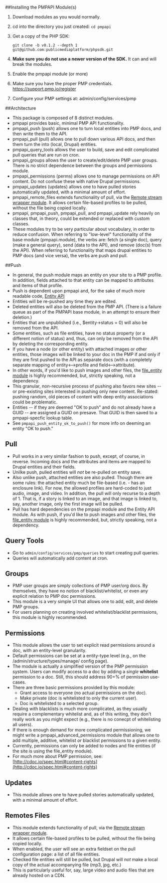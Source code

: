 ##Installing the PMPAPI Module(s)
1. Download modules as you would normally.
2. cd into the directory you just created: `cd pmpapi`
3. Get a copy of the PHP SDK:

    `git clone -b v0.1.2 --depth 1 git@github.com:publicmediaplatform/phpsdk.git`
    
4. **Make sure you do not use a newer version of the SDK.** It can and will break the modules.
5. Enable the pmpapi module (or more)
6. Make sure you have the proper PMP credentials. https://support.pmp.io/register
7. Configure your PMP settings at: admin/config/services/pmp

##Architecture
- This package is composed of 8 distinct modules.
- pmpapi provides basic, minimal PMP API functionality.
- pmpapi_push (push) allows one to turn local entities into PMP docs, and then write them to the API.
- pmpapi_pull (pull) allows one to pull down various API docs, and then them turn the into (local, Drupal) entities.
- pmpapi_query_tools allows the user to build, save and edit complicated pull queries that are run on cron.
- pmpapi_groups allows the user to create/edit/delete PMP user groups. There is no strict dependence between the groups and permissions module.
- pmpapi_permissions (perms) allows one to manage permissions on API content. Do not confuse these with native Drupal permissions.
- pmpapi_updates (updates) allows one to have pulled stories automatically updated, with a minimal amount of effort.
- pmpapi_remote_files extends functionality of pull, via the [Remote stream wrapper module](https://drupal.org/project/remote_stream_wrapper). It allows certain file-based profiles to be pulled, without the file being copied locally.
- pmpapi, pmpapi_push, pmpapi_pull, and pmpapi_update rely heavily on classes that, in theory, could be extended or replaced with custom classes.
- These modules try to be very particular about vocabulary, in order to reduce confusion. When referring to "low-level" functionality of the base module (pmpapi.module), the verbs are: fetch (a single doc), query (make a general query), send (data to the API), and remove (doc(s) from the API). When referring to functionality that maps drupal entities to PMP docs (and vice versa), the verbs are push and pull. 

##Push
- In general, the push module maps an entity on your site to a PMP profile. In addition, fields attached to that entity can be mapped to attributes and items of that profile.
- Push is dependent upon pmpapi and, for the sake of much more readable code, [Entity API](https://drupal.org/project/entity)
- Entities will be re-pushed any time they are edited.
- Deleted entities will also be deleted from the PMP API. (There is a failure queue as part of the PMPAPI base module, in an attempt to ensure their deletion.)
- Entities that are unpublished (i.e., $entity->status = 0) will also be removed from the API.
- Some entities, such as file entities, have no status property (or a different notion of status) and, thus, can only be removed from the API by deleting the corresponding entity.
- If you have a node (or other entity) with attached images or other entities, those images will be linked to your doc in the PMP if and only if they are first pushed to the API as separate docs (with a completely separate mapping of entity<-->profile and field<-->attribute).
- In other words, if you'd like to push images and other files, the [file_entity module](https://drupal.org/project/file_entity) is highly recommended, but, strictly speaking, not a dependency.
- This granular, non-recursive process of pushing also favors new sites -- or pre-existing sites interested in pushing only new content. Re-stated: pushing random, old pieces of content with deep entity associations could be problematic.
- Entities -- if they are deemed "OK to push" and do not already have a GUID -- are assigned a GUID on presave. That GUID is then saved to a pmpapi-specfic lookup table.
- See `pmpapi_push_entity_ok_to_push()` for more info on deeming an entity "OK to push."

## Pull
- Pull works in a very similar fashion to push, except, of course, in reverse. Incoming docs and the attributes and items are mapped to Drupal entities and their fields.
- Unilke push, pulled entities will *not* be re-pulled on entity save.
- Also unlike push, attached entities are also pulled. Though there are some rules: the attached entity much be file-based (i.e. - has an enclosure link). For now, the allowed profiles are hard-coded to just audio, image, and video. In addition, the pull will only recurse to a depth of 1. That is, if a story is linked to an image, and that image is linked to, say, another image, only the first image will be pulled.
- Pull has hard dependencies on the pmpapi module and the Entity API module. As with push, if you'd like to push images and other files, the [file_entity module](https://drupal.org/project/file_entity) is highly recommended, but, strictly speaking, not a dependency.

## Query Tools
- Go to `admin/config/services/pmp/queries` to start creating pull queries.
- Queries will automatically add content at cron.

## Groups
- PMP user groups are simply collections of PMP user/org docs. By themselves, they have no notion of blacklist/whitelist, or even any explicit relation to PMP doc permissions.
- This module is a very simple UI that allows one to add, edit, and delete PMP groups.
- For users planning on creating involved whitelist/blacklist permissions, this module is highly recommended.

## Permissions
- This module allows the user to set explicit read permissions around a doc, with an entity-level granularity.
- Default permissions can be set at a entity-type level (e.g., on the /admin/structure/types/manage/<NODE TYPE> config page).
- The module is actually a simplified version of the PMP permission system. Users can modify access to a doc by adding a *single* **whitelist** permission to a doc. Still, this should address 90+% of permission use-cases.
- There are three basic permissions provided by this module:
  - Grant access to everyone (no actual permissions on the doc).
  - Make private (doc is whitelisted to only the current user).
  - Doc is whitelisted to a selected group.
- Dealing with blacklists is much more complicated, as they usually require a complementary whitelist and, as of this writing, they don't really work as you might expect (e.g., there is no conecpt of whitelisting all users).
- If there is enough demand for more complicated permissioning, we might write a pmpapi_advanced_permissions module that allows one to add multiple, additive, whitelist *or* blacklist permissions to a given entity.
- Currently, permissions can only be added to nodes and file entities (if the site is using the file_entity module).
- For much more about PMP permission, see: [http://cdoc.io/spec.html#content-rights](http://cdoc.io/spec.html#content-rights)

## Updates
- This module allows one to have pulled stories automatically updated, with a minimal amount of effort.

## Remotes Files
- This module extends functionality of pull, via the [Remote stream wrapper module](https://drupal.org/project/remote_stream_wrapper).
- It allows certain file-based profiles to be pulled, without the file being copied locally.
- When enabled, the user will see an extra fieldset on the pull configuration page: a list of all file entities.
- Checked file entities will still be pulled, but Drupal will *not* make a local copy of the actual accompanying file (mp3, jpg, etc.)
- This is particularly useful for, say, large video and audio files that are already hosted on a CDN.